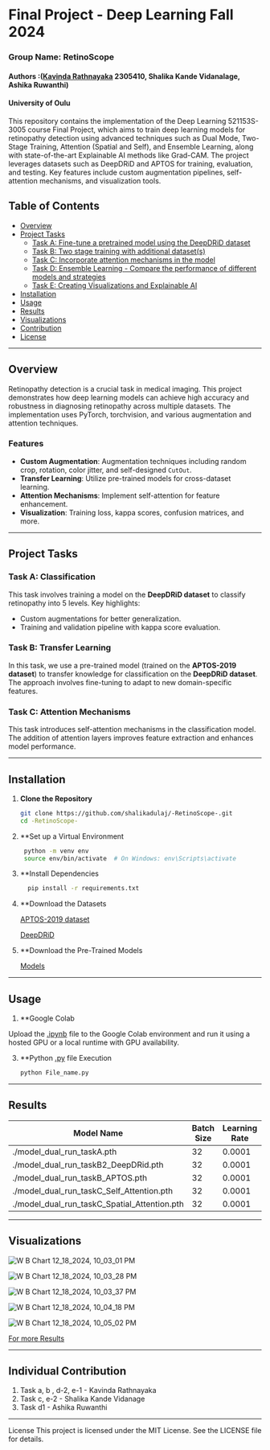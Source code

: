 
# Final Project - Deep Learning Fall 2024
### Group Name:  RetinoScope 
#### Authors :([Kavinda Rathnayaka](https://github.com/Kavi91) 2305410, Shalika Kande Vidanalage, Ashika Ruwanthi)
#### University of Oulu

This repository contains the implementation of the Deep Learning 521153S-3005 course Final Project, which aims to train deep learning models for retinopathy detection using advanced techniques such as Dual Mode, Two-Stage Training, Attention (Spatial and Self), and Ensemble Learning, along with state-of-the-art Explainable AI methods like Grad-CAM. The project leverages datasets such as DeepDRiD and APTOS for training, evaluation, and testing. Key features include custom augmentation pipelines, self-attention mechanisms, and visualization tools.

## Table of Contents
- [Overview](#overview)
- [Project Tasks](#project-tasks)
  - [Task A: Fine-tune a pretrained model using the DeepDRiD dataset](#task-a)
  - [Task B: Two stage training with additional dataset(s)](#task-b)
  - [Task C: Incorporate attention mechanisms in the model](#task-c)
  - [Task D: Ensemble Learning - Compare the performance of different models and strategies ](#task-d)
  - [Task E: Creating Visualizations and Explainable AI](#task-e)
- [Installation](#installation)
- [Usage](#usage)
- [Results](#results)
- [Visualizations](#visualizations)
- [Contribution](#contributing)
- [License](#license)

---

## Overview
Retinopathy detection is a crucial task in medical imaging. This project demonstrates how deep learning models can achieve high accuracy and robustness in diagnosing retinopathy across multiple datasets. The implementation uses PyTorch, torchvision, and various augmentation and attention techniques.

### Features
- **Custom Augmentation**: Augmentation techniques including random crop, rotation, color jitter, and self-designed `CutOut`.
- **Transfer Learning**: Utilize pre-trained models for cross-dataset learning.
- **Attention Mechanisms**: Implement self-attention for feature enhancement.
- **Visualization**: Training loss, kappa scores, confusion matrices, and more.

---

## Project Tasks

### Task A: Classification
This task involves training a model on the **DeepDRiD dataset** to classify retinopathy into 5 levels. Key highlights:
- Custom augmentations for better generalization.
- Training and validation pipeline with kappa score evaluation.

### Task B: Transfer Learning
In this task, we use a pre-trained model (trained on the **APTOS-2019 dataset**) to transfer knowledge for classification on the **DeepDRiD dataset**. The approach involves fine-tuning to adapt to new domain-specific features.

### Task C: Attention Mechanisms
This task introduces self-attention mechanisms in the classification model. The addition of attention layers improves feature extraction and enhances model performance.

---

## Installation

1. **Clone the Repository**
   ```bash
   git clone https://github.com/shalikadulaj/-RetinoScope-.git
   cd -RetinoScope-

2. **Set up a Virtual Environment
   ```bash
    python -m venv env
    source env/bin/activate  # On Windows: env\Scripts\activate

3. **Install Dependencies
   ```bash
     pip install -r requirements.txt

4. **Download the Datasets

   [APTOS-2019 dataset](https://www.kaggle.com/datasets/mariaherrerot/aptos2019)

   [DeepDRiD](https://www.kaggle.com/competitions/521153S-3005-final-project/data)

5. **Download the Pre-Trained Models

   [Models](https://unioulu-my.sharepoint.com/:f:/g/personal/krathnay23_student_oulu_fi/EheAw6y0KYxBupax2qY7EsoB5tTuadoT2ybtIjImDHzMyQ?e=mZpWEK )  

---   

## Usage

1. **Google Colab

  Upload the [.ipynb](https://github.com/shalikadulaj/-RetinoScope-/tree/50079a5755f5edb0d4186eab163a8e8d0a2b45fc/Notebooks) file to the Google Colab environment and run it using a 
  hosted GPU or a local runtime with GPU availability.
   
3. **Python [.py](https://github.com/shalikadulaj/-RetinoScope-/tree/01446ec2e9111f38d0a06b73aaf948c47e12a9c2/src) file Execution
   ```bash
   python File_name.py


---

## Results

| Model Name                              | Batch Size | Learning Rate | Epochs | Best Epoch | Train Kappa | Train Accuracy | Train Precision | Train Recall | Train Loss | Val Kappa | Val Accuracy | Val Precision | Val Recall | Val Loss |
|-----------------------------------------|------------|---------------|--------|------------|-------------|----------------|-----------------|-------------|------------|-----------|--------------|---------------|------------|----------|
| ./model_dual_run_taskA.pth              | 32         | 0.0001        | 20     | 20         | 0.873660    | 0.750000       | 0.739545        | 0.750000    | 0.667789   | 0.866975  | 0.725000     | 0.716115      | 0.725000   | 0.800250 |
| ./model_dual_run_taskB2_DeepDRid.pth    | 32         | 0.0001        | 20     | 6          | 0.636656    | 0.480000       | 0.446347        | 0.480000    | 1.218990   | 0.665407  | 0.535000     | 0.583123      | 0.535000   | 1.191679 |
| ./model_dual_run_taskB_APTOS.pth        | 32         | 0.0001        | 20     | 19         | 0.857790    | 0.812969       | 0.771506        | 0.812969    | 0.527223   | 0.882813  | 0.830601     | 0.813678      | 0.830601   | 0.467242 |
| ./model_dual_run_taskC_Self_Attention.pth | 32        | 0.0001        | 20     | 14         | 0.937014    | 0.855000       | 0.857930        | 0.855000    | 0.459556   | 0.839827  | 0.695000     | 0.686422      | 0.695000   | 0.879889 |
| ./model_dual_run_taskC_Spatial_Attention.pth | 32      | 0.0001        | 20     | 7          | 0.914923    | 0.838333       | 0.836203        | 0.838333    | 0.471291   | 0.873583  | 0.700000     | 0.681686      | 0.700000   | 0.856975 |


---

## Visualizations

![W B Chart 12_18_2024, 10_03_01 PM](https://github.com/user-attachments/assets/57a2db70-d9bd-4f3e-b758-eaefeae7fd89)

![W B Chart 12_18_2024, 10_03_28 PM](https://github.com/user-attachments/assets/e15ac323-3a01-4338-8b64-e4e8076dcad9)

![W B Chart 12_18_2024, 10_03_37 PM](https://github.com/user-attachments/assets/4b61631e-0564-464b-b91b-b70dfab64e89)

![W B Chart 12_18_2024, 10_04_18 PM](https://github.com/user-attachments/assets/3b50c595-e90f-4989-9cc2-edb5ba021ade)

![W B Chart 12_18_2024, 10_05_02 PM](https://github.com/user-attachments/assets/14aacaf7-cc39-4e44-b173-6f58adbfe97d)

[For more Results](https://github.com/shalikadulaj/-RetinoScope-/tree/0a27866e80b76c1e250e832cd956dc1247dfcb93/Results)

---

## Individual Contribution

1. Task a, b , d-2, e-1 - Kavinda Rathnayaka
2. Task c, e-2 - Shalika Kande Vidanage
3. Task d1 - Ashika Ruwanthi

---

License
This project is licensed under the MIT License. See the LICENSE file for details.
